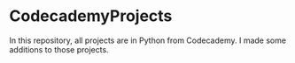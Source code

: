 # CodecademyProjects
In this repository, all projects are in Python from Codecademy. I made some additions to those projects.
